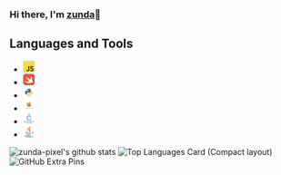 ### Hi there, I'm [zunda](https://twitter.com/zunda_pixel)👋

## Languages and Tools

- <img height="20" src="https://raw.githubusercontent.com/github/explore/80688e429a7d4ef2fca1e82350fe8e3517d3494d/topics/javascript/javascript.png">
- <img height="20" src="https://raw.githubusercontent.com/github/explore/80688e429a7d4ef2fca1e82350fe8e3517d3494d/topics/swift/swift.png">
- <img height="20" src="https://raw.githubusercontent.com/github/explore/80688e429a7d4ef2fca1e82350fe8e3517d3494d/topics/python/python.png">
- <img height="20" src="https://raw.githubusercontent.com/github/explore/80688e429a7d4ef2fca1e82350fe8e3517d3494d/topics/objective-c/objective-c.png">
- <img height="20" src="https://raw.githubusercontent.com/github/explore/80688e429a7d4ef2fca1e82350fe8e3517d3494d/topics/c/c.png">
- <img height="20" src="https://raw.githubusercontent.com/github/explore/80688e429a7d4ef2fca1e82350fe8e3517d3494d/topics/java/java.png">

![zunda-pixel's github stats](https://github-readme-stats.vercel.app/api?username=zunda-pixel&count_private=true&theme=calm)
![Top Languages Card (Compact layout)](https://github-readme-stats.vercel.app/api/top-langs/?username=zunda-pixel&layout=compact&theme=calm)
![GitHub Extra Pins](https://github-readme-stats.vercel.app/api/pin/?username=zunda-pixel&repo=ChangeKeySound&theme=calm)
